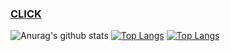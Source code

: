 ### [CLICK](https://together.kakao.com/)
![Anurag's github stats](https://github-readme-stats.vercel.app/api?username=Hyung1Jung&show_icons=true&theme=radical)
[![Top Langs](https://github-readme-stats.vercel.app/api/top-langs/?username=Hyung1Jung&langs_count=8)](https://github.com/anuraghazra/github-readme-stats)
[![Top Langs](https://github-readme-stats.vercel.app/api/top-langs/?username=Hyung1Jung&layout=compact&theme=radical)](https://github.com/anuraghazra/github-readme-stats)



<!--
**Hyung1Jung/Hyung1Jung** is a ✨ _special_ ✨ repository because its `README.md` (this file) appears on your GitHub profile.

Here are some ideas to get you started:

- 🔭 I’m currently working on ...
- 🌱 I’m currently learning ...
- 👯 I’m looking to collaborate on ...
- 🤔 I’m looking for help with ...
- 💬 Ask me about ...
- 📫 How to reach me: ...
- 😄 Pronouns: ...
- ⚡ Fun fact: ...
-->
